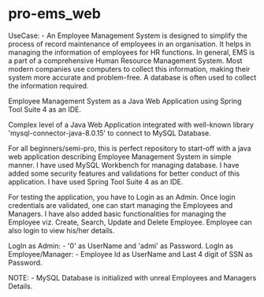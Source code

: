# pro-ems_web
UseCase: - An Employee Management System is designed to simplify the process of record maintenance of employees in an organisation. It helps in managing the information of employees for HR functions. In general, EMS is a part of a comprehensive Human Resource Management System. Most modern companies use computers to collect this information, making their system more accurate and problem-free. A database is often used to collect the information required.

Employee Management System as a Java Web Application using Spring Tool Suite 4 as an IDE.

Complex level of a Java Web Application integrated with well-known library 'mysql-connector-java-8.0.15' to connect to MySQL Database.

For all beginners/semi-pro, this is perfect repository to start-off with a java web application describing Employee Management System in simple manner. I have used MySQL Workbench for managing database. I have added some security features and validations for better conduct of this application. I have used Spring Tool Suite 4 as an IDE.

For testing the application, you have to Login as an Admin. Once login credentials are validated, one can start managing the Employees and Managers. I have also added basic functionalities for managing the Employee viz. Create, Search, Update and Delete Employee. Employee can also login to view his/her details.

LogIn as Admin: - '0' as UserName and 'admi' as Password.
LogIn as Employee/Manager: - Employee Id as UserName and Last 4 digit of SSN as Password.

NOTE: - MySQL Database is initialized with unreal Employees and Managers Details.
